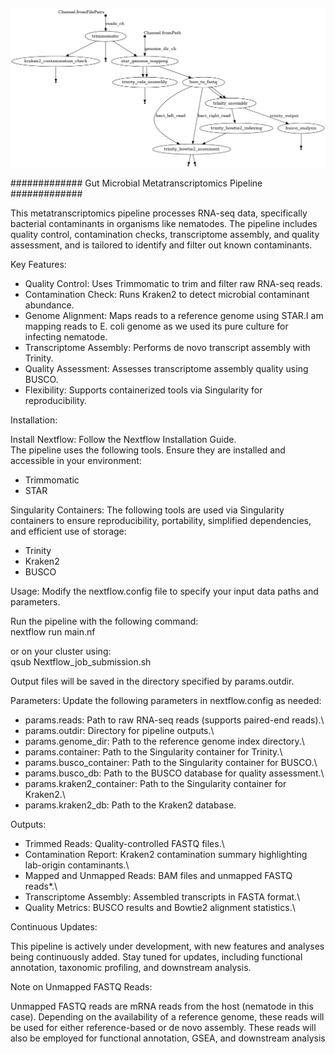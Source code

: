 ![Pipeline_workflow](https://github.com/SonalDahale/Nextflow-pipeline-for-Meta-transcriptomics-analysis/blob/main/Metatrasncritpomic_nextflow_cele.png)

############# Gut Microbial Metatranscriptomics Pipeline #############

This metatranscriptomics pipeline processes RNA-seq data, specifically bacterial contaminants in organisms like nematodes. The pipeline includes quality control, contamination checks, transcriptome assembly, and quality assessment, and is tailored to identify and filter out known contaminants.

Key Features:

- Quality Control: Uses Trimmomatic to trim and filter raw RNA-seq reads.  
- Contamination Check: Runs Kraken2 to detect microbial contaminant abundance.  
- Genome Alignment: Maps reads to a reference genome using STAR.I am mapping reads to E. coli genome as we used its pure culture for infecting nematode.  
- Transcriptome Assembly: Performs de novo transcript assembly with Trinity.  
- Quality Assessment: Assesses transcriptome assembly quality using BUSCO.  
- Flexibility: Supports containerized tools via Singularity for reproducibility.  

Installation:

Install Nextflow: Follow the Nextflow Installation Guide.  
The pipeline uses the following tools. Ensure they are installed and accessible in your environment:

- Trimmomatic  
- STAR

Singularity Containers: The following tools are used via Singularity containers to ensure reproducibility, portability, simplified dependencies, and efficient use of storage:

- Trinity  
- Kraken2  
- BUSCO  

Usage: Modify the nextflow.config file to specify your input data paths and parameters.

Run the pipeline with the following command:  
   nextflow run main.nf

or on your cluster using:  
  qsub Nextflow_job_submission.sh

Output files will be saved in the directory specified by params.outdir.

Parameters: Update the following parameters in nextflow.config as needed:

- params.reads: Path to raw RNA-seq reads (supports paired-end reads).\
- params.outdir: Directory for pipeline outputs.\
- params.genome_dir: Path to the reference genome index directory.\
- params.container: Path to the Singularity container for Trinity.\
- params.busco_container: Path to the Singularity container for BUSCO.\
- params.busco_db: Path to the BUSCO database for quality assessment.\
- params.kraken2_container: Path to the Singularity container for Kraken2.\
- params.kraken2_db: Path to the Kraken2 database.

Outputs:

- Trimmed Reads: Quality-controlled FASTQ files.\
- Contamination Report: Kraken2 contamination summary highlighting lab-origin contaminants.\
- Mapped and Unmapped Reads: BAM files and unmapped FASTQ reads*.\
- Transcriptome Assembly: Assembled transcripts in FASTA format.\
- Quality Metrics: BUSCO results and Bowtie2 alignment statistics.\

Continuous Updates:

This pipeline is actively under development, with new features and analyses being continuously added. Stay tuned for updates, including functional annotation, taxonomic profiling, and downstream analysis.

Note on Unmapped FASTQ Reads:

Unmapped FASTQ reads are mRNA reads from the host (nematode in this case). Depending on the availability of a reference genome, these reads will be used for either reference-based or de novo assembly. These reads will also be employed for functional annotation, GSEA, and downstream analysis
